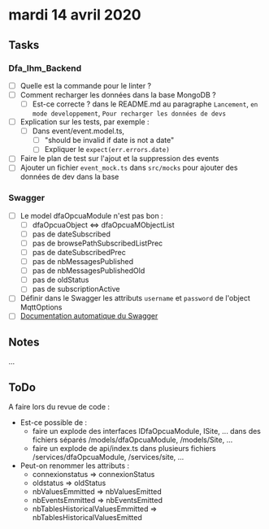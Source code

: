 # mardi 14 avril 2020

## Tasks

### Dfa_Ihm_Backend

- [ ] Quelle est la commande pour le linter ?
- [ ] Comment recharger les données dans la base MongoDB ?
  - [ ] Est-ce correcte ? dans le README.md au paragraphe `Lancement`, `en mode developpement`, `Pour recharger les données de devs`

- [ ] Explication sur les tests, par exemple :
  - [ ] Dans event/event.model.ts,
    - [ ] "should be invalid if date is not a date"
    - [ ] Expliquer le `expect(err.errors.date)`

- [ ] Faire le plan de test sur l'ajout et la suppression des events
- [ ] Ajouter un fichier `event_mock.ts` dans `src/mocks` pour ajouter des données de dev dans la base

### Swagger

- [ ] Le model dfaOpcuaModule n'est pas bon :
  - [ ] dfaOpcuaObject <=> dfaOpcuaMObjectList
  - [ ] pas de dateSubscribed
  - [ ] pas de browsePathSubscribedListPrec
  - [ ] pas de dateSubscribedPrec
  - [ ] pas de nbMessagesPublished
  - [ ] pas de nbMessagesPublishedOld
  - [ ] pas de oldStatus
  - [ ] pas de subscriptionActive
- [ ] Définir dans le Swagger les attributs `username` et `password` de l'object MqttOptions
- [ ] [Documentation automatique du Swagger](https://github.com/Surnet/swagger-jsdoc/blob/master/docs/GETTING-STARTED.md)

## Notes

...

## ToDo

A faire lors du revue de code :

- Est-ce possible de :
  - faire un explode des interfaces IDfaOpcuaModule, ISite, ... dans des fichiers séparés /models/dfaOpcuaModule, /models/Site, ...
  - faire un explode de api/index.ts dans plusieurs fichiers /services/dfaOpcuaModule, /services/site, ...
- Peut-on renommer les attributs :
  - connexionstatus => connexionStatus
  - oldstatus => oldStatus
  - nbValuesEmmitted => nbValuesEmitted
  - nbEventsEmmitted => nbEventsEmitted
  - nbTablesHistoricalValuesEmmitted => nbTablesHistoricalValuesEmitted
